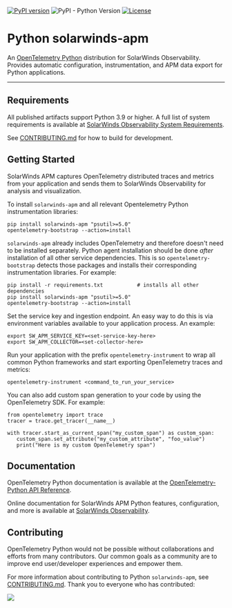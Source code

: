 [![PyPI version](https://badge.fury.io/py/solarwinds-apm.svg)](https://badge.fury.io/py/solarwinds-apm) ![PyPI - Python Version](https://img.shields.io/pypi/pyversions/solarwinds-apm) [![License](https://img.shields.io/badge/License-Apache_2.0-blue.svg?color=red)](https://github.com/solarwinds/apm-python/blob/main/LICENSE)

# Python solarwinds-apm
An [OpenTelemetry Python](https://opentelemetry-python.readthedocs.io/) distribution for SolarWinds Observability. Provides automatic configuration, instrumentation, and APM data export for Python applications.

----
## Requirements
All published artifacts support Python 3.9 or higher. A full list of system requirements is available at [SolarWinds Observability System Requirements](https://documentation.solarwinds.com/en/success_center/observability/default.htm#cshid=app-sysreqs-python-agent).

See [CONTRIBUTING.md](https://github.com/solarwinds/apm-python/blob/main/CONTRIBUTING.md) for how to build for development.

## Getting Started
SolarWinds APM captures OpenTelemetry distributed traces and metrics from your application and sends them to SolarWinds Observability for analysis and visualization.

To install `solarwinds-apm` and all relevant Opentelemetry Python instrumentation libraries:
```
pip install solarwinds-apm "psutil>=5.0"
opentelemetry-bootstrap --action=install
```
`solarwinds-apm` already includes OpenTelemetry and therefore doesn't need to be installed separately. Python agent installation should be done _after_ installation of all other service dependencies. This is so `opentelemetry-bootstrap` detects those packages and installs their corresponding instrumentation libraries. For example:

```
pip install -r requirements.txt           # installs all other dependencies
pip install solarwinds-apm "psutil>=5.0"
opentelemetry-bootstrap --action=install
```

Set the service key and ingestion endpoint. An easy way to do this is via environment variables available to your application process. An example:

```
export SW_APM_SERVICE_KEY=<set-service-key-here>
export SW_APM_COLLECTOR=<set-collector-here>
```

Run your application with the prefix `opentelemetry-instrument` to wrap all common Python frameworks and start exporting OpenTelemetry traces and metrics:
```
opentelemetry-instrument <command_to_run_your_service>
```

You can also add custom span generation to your code by using the OpenTelemetry SDK. For example:
```
from opentelemetry import trace
tracer = trace.get_tracer(__name__)

with tracer.start_as_current_span("my_custom_span") as custom_span:
   custom_span.set_attribute("my_custom_attribute", "foo_value")
   print("Here is my custom OpenTelemetry span")
```


## Documentation

OpenTelemetry Python documentation is available at the [OpenTelemetry-Python API Reference](https://opentelemetry-python.readthedocs.io/).

Online documentation for SolarWinds APM Python features, configuration, and more is available at [SolarWinds Observability](https://documentation.solarwinds.com/en/success_center/observability/default.htm#cshid=app-add-python-agent).


## Contributing

OpenTelemetry Python would not be possible without collaborations and efforts from many contributors. Our common goals as a community are to improve end user/developer experiences and empower them.

For more information about contributing to Python `solarwinds-apm`, see [CONTRIBUTING.md](https://github.com/solarwinds/apm-python/blob/main/CONTRIBUTING.md). Thank you to everyone who has contributed:

<a href="https://github.com/solarwinds/apm-python/graphs/contributors">
  <img src="https://contributors-img.web.app/image?repo=solarwinds/apm-python" />
</a>